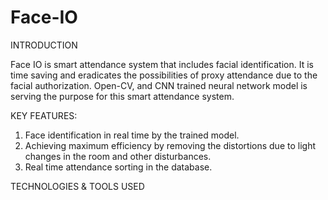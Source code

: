 # Face-IO


INTRODUCTION

Face IO is smart attendance system that includes facial identification. It is time saving and eradicates the possibilities of proxy attendance due to the facial authorization. Open-CV, and CNN trained neural network model is serving the purpose for this smart attendance system.

KEY FEATURES:

1. Face identification in real time by the trained model.
2. Achieving maximum efficiency by removing the distortions due to light changes in the room and other disturbances.
3. Real time attendance sorting in the database.

TECHNOLOGIES & TOOLS USED
